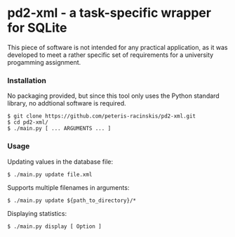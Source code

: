 # pd2-xml - a task-specific wrapper for SQLite

This piece of software is not intended for any practical application, as it was developed to meet a rather specific set of requirements for a university progamming assignment.

### Installation

No packaging provided, but since this tool only uses the Python standard library, no addtional software is required.

```
$ git clone https://github.com/peteris-racinskis/pd2-xml.git
$ cd pd2-xml/
$ ./main.py [ ... ARGUMENTS ... ]
```
### Usage

Updating values in the database file:

```
$ ./main.py update file.xml
```

Supports multiple filenames in arguments:

```
$ ./main.py update ${path_to_directory}/*
```

Displaying statistics:

```
$ ./main.py display [ Option ]
```
